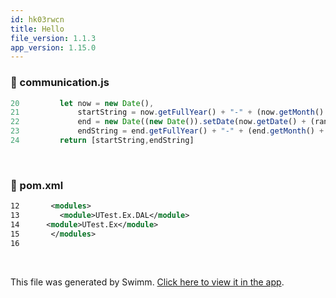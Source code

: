 ```yaml
---
id: hk03rwcn
title: Hello
file_version: 1.1.3
app_version: 1.15.0
---
```



<!-- NOTE-swimm-snippet: the lines below link your snippet to Swimm -->
### 📄 communication.js
```javascript
20         let now = new Date(),
21             startString = now.getFullYear() + "-" + (now.getMonth() + 1) + "-" + (now.getDate()),
22             end = new Date((new Date()).setDate(now.getDate() + (range || 7))),
23             endString = end.getFullYear() + "-" + (end.getMonth() + 1) + "-" + (end.getDate());
24         return [startString,endString]
```

<br/>


<!-- NOTE-swimm-snippet: the lines below link your snippet to Swimm -->
### 📄 pom.xml
```xml
12       <modules>
13         <module>UTest.Ex.DAL</module>
14     	<module>UTest.Ex</module>
15       </modules>
16     
```

<br/>

This file was generated by Swimm. [Click here to view it in the app](http://localhost:5001/repos/ls4DA2fLasmQuEbT4ipw/docs/hk03rwcn).
